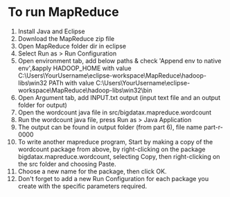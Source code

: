 # To run MapReduce

1.  Install Java and Eclipse
2.  Download the MapReduce zip file
3.  Open MapReduce folder dir in eclipse
4.  Select Run as > Run Configuration
5.  Open environment tab, add below paths & check 'Append env to native env',&apply 
    HADOOP_HOME with value C:\Users\YourUsername\eclipse-workspace\MapReduce\hadoop-libs\win32
    PATh with value C:\Users\YourUsername\eclipse-workspace\MapReduce\hadoop-libs\win32\bin
6.  Open Argument tab, add INPUT.txt output (input text file and an output folder for output)
7.  Open the wordcount java file in src/bigdatax.mapreduce.wordcount
8.  Run the wordcount java file, press Run as > Java Application
9.  The output can be found in output folder (from part 6), file name part-r-0000
10. To write another mapreduce program, Start by making a copy of the wordcount package from above, by right-clicking on the package bigdatax.mapreduce.wordcount, selecting Copy, then right-clicking on the src folder and choosing Paste.
11. Choose a new name for the package, then click OK.
12. Don't forget to add a new Run Configuration for each package you create with the specific parameters required.